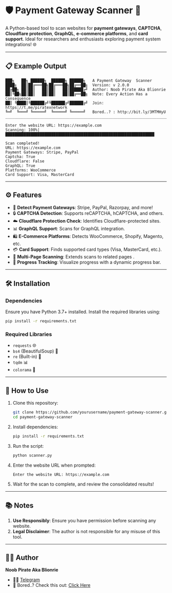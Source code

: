 # 🛡️ Payment Gateway Scanner 🚀  

A Python-based tool to scan websites for **payment gateways**, **CAPTCHA**, **Cloudflare protection**, **GraphQL**, **e-commerce platforms**, and **card support**. Ideal for researchers and enthusiasts exploring payment system integrations! 🌐  

---
## 📋 Example Output  

```plaintext
███╗   ██╗ ██████╗  ██████╗ ██████╗   A Payment Gateway  Scanner
████╗  ██║██╔═══██╗██╔═══██╗██╔══██╗  Version: v 2.0.0
██╔██╗ ██║██║   ██║██║   ██║██████╔╝  Author: Noob Pirate Aka Blionrie
██║╚██╗██║██║   ██║██║   ██║██╔══██╗  Note: Every Action Has a Consequence
██║ ╚████║╚██████╔╝╚██████╔╝██████╔╝  Join: https://t.me/piratexnetwork
╚═╝  ╚═══╝ ╚═════╝  ╚═════╝ ╚═════╝   Bored..? : http://bit.ly/3MTMHyU
___________________________________________________________________________

Enter the website URL: https://example.com  
Scanning: 100%|█████████████████████████████████████████████████████████████████

Scan completed!  
URL: https://example.com  
Payment Gateways: Stripe, PayPal  
Captcha: True  
Cloudflare: False  
GraphQL: True  
Platforms: WooCommerce  
Card Support: Visa, MasterCard  
```  
---

## ⚙️ Features  

- 🏦 **Detect Payment Gateways**: Stripe, PayPal, Razorpay, and more!  
- 🔒 **CAPTCHA Detection**: Supports reCAPTCHA, hCAPTCHA, and others.  
- ☁️ **Cloudflare Protection Check**: Identifies Cloudflare-protected sites.  
- 📊 **GraphQL Support**: Scans for GraphQL integration.  
- 🛍️ **E-Commerce Platforms**: Detects WooCommerce, Shopify, Magento, etc.  
- 💳 **Card Support**: Finds supported card types (Visa, MasterCard, etc.).  
- 📑 **Multi-Page Scanning**: Extends scans to related pages .
- 🔎 **Progress Tracking**: Visualize progress with a dynamic progress bar.  

---

## 🛠️ Installation  

### **Dependencies**  
Ensure you have Python 3.7+ installed. Install the required libraries using:  
```bash
pip install -r requirements.txt
```  

### **Required Libraries**  
- `requests` 🌐  
- `bs4` (BeautifulSoup) 🍜  
- `re` (Built-in) 🧩  
- `tqdm` 📊  
- `colorama` 🌈  

---

## 🚀 How to Use  

1. Clone this repository:  
   ```bash
   git clone https://github.com/yourusername/payment-gateway-scanner.git
   cd payment-gateway-scanner
   ```  

2. Install dependencies:  
   ```bash
   pip install -r requirements.txt
   ```  

3. Run the script:  
   ```bash
   python scanner.py
   ```  

4. Enter the website URL when prompted:  
   ```plaintext
   Enter the website URL: https://example.com
   ```  

5. Wait for the scan to complete, and review the consolidated results!  

---

## 📚 Notes  

1. **Use Responsibly**: Ensure you have permission before scanning any website.  
2. **Legal Disclaimer**: The author is not responsible for any misuse of this tool.  

---

## 👩‍💻 Author  

**Noob Pirate Aka Blionrie**  
- 🏴‍☠️ [Telegram](https://t.me/noobpirate)  
- 🌟 Bored..? Check this out: [Click Here](http://bit.ly/3MTMHyU)  
